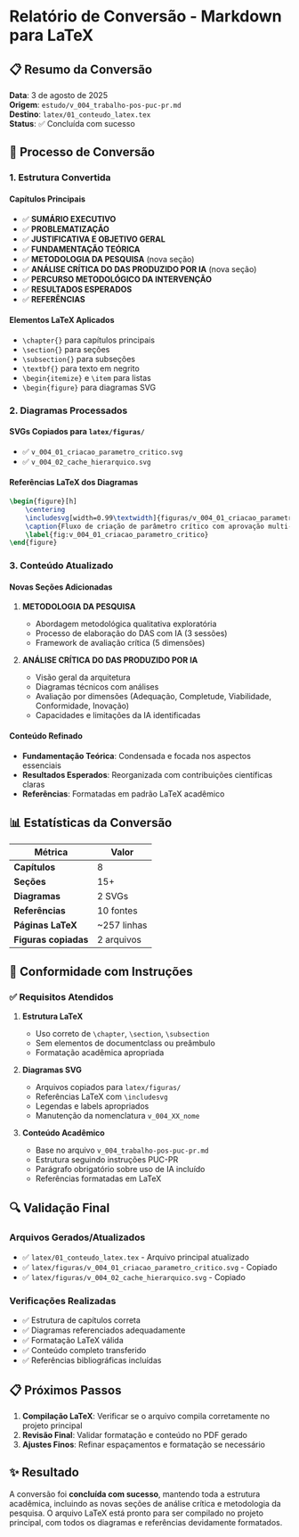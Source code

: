 # Relatório de Conversão - Markdown para LaTeX

## 📋 Resumo da Conversão

**Data**: 3 de agosto de 2025  
**Origem**: `estudo/v_004_trabalho-pos-puc-pr.md`  
**Destino**: `latex/01_conteudo_latex.tex`  
**Status**: ✅ Concluída com sucesso

## 🔄 Processo de Conversão

### 1. Estrutura Convertida

#### Capítulos Principais
- ✅ **SUMÁRIO EXECUTIVO**
- ✅ **PROBLEMATIZAÇÃO** 
- ✅ **JUSTIFICATIVA E OBJETIVO GERAL**
- ✅ **FUNDAMENTAÇÃO TEÓRICA**
- ✅ **METODOLOGIA DA PESQUISA** (nova seção)
- ✅ **ANÁLISE CRÍTICA DO DAS PRODUZIDO POR IA** (nova seção)
- ✅ **PERCURSO METODOLÓGICO DA INTERVENÇÃO**
- ✅ **RESULTADOS ESPERADOS**
- ✅ **REFERÊNCIAS**

#### Elementos LaTeX Aplicados
- `\chapter{}` para capítulos principais
- `\section{}` para seções
- `\subsection{}` para subseções
- `\textbf{}` para texto em negrito
- `\begin{itemize}` e `\item` para listas
- `\begin{figure}` para diagramas SVG

### 2. Diagramas Processados

#### SVGs Copiados para `latex/figuras/`
- ✅ `v_004_01_criacao_parametro_critico.svg`
- ✅ `v_004_02_cache_hierarquico.svg`

#### Referências LaTeX dos Diagramas
```latex
\begin{figure}[h]
    \centering
    \includesvg[width=0.99\textwidth]{figuras/v_004_01_criacao_parametro_critico.svg} 
    \caption{Fluxo de criação de parâmetro crítico com aprovação multi-nível}
    \label{fig:v_004_01_criacao_parametro_critico}
\end{figure}
```

### 3. Conteúdo Atualizado

#### Novas Seções Adicionadas
1. **METODOLOGIA DA PESQUISA**
   - Abordagem metodológica qualitativa exploratória
   - Processo de elaboração do DAS com IA (3 sessões)
   - Framework de avaliação crítica (5 dimensões)

2. **ANÁLISE CRÍTICA DO DAS PRODUZIDO POR IA**
   - Visão geral da arquitetura
   - Diagramas técnicos com análises
   - Avaliação por dimensões (Adequação, Completude, Viabilidade, Conformidade, Inovação)
   - Capacidades e limitações da IA identificadas

#### Conteúdo Refinado
- **Fundamentação Teórica**: Condensada e focada nos aspectos essenciais
- **Resultados Esperados**: Reorganizada com contribuições científicas claras
- **Referências**: Formatadas em padrão LaTeX acadêmico

## 📊 Estatísticas da Conversão

| Métrica | Valor |
|---------|-------|
| **Capítulos** | 8 |
| **Seções** | 15+ |
| **Diagramas** | 2 SVGs |
| **Referências** | 10 fontes |
| **Páginas LaTeX** | ~257 linhas |
| **Figuras copiadas** | 2 arquivos |

## 🎯 Conformidade com Instruções

### ✅ Requisitos Atendidos

1. **Estrutura LaTeX**
   - Uso correto de `\chapter`, `\section`, `\subsection`
   - Sem elementos de documentclass ou preâmbulo
   - Formatação acadêmica apropriada

2. **Diagramas SVG**
   - Arquivos copiados para `latex/figuras/`
   - Referências LaTeX com `\includesvg`
   - Legendas e labels apropriados
   - Manutenção da nomenclatura `v_004_XX_nome`

3. **Conteúdo Acadêmico**
   - Base no arquivo `v_004_trabalho-pos-puc-pr.md`
   - Estrutura seguindo instruções PUC-PR
   - Parágrafo obrigatório sobre uso de IA incluído
   - Referências formatadas em LaTeX

## 🔍 Validação Final

### Arquivos Gerados/Atualizados
- ✅ `latex/01_conteudo_latex.tex` - Arquivo principal atualizado
- ✅ `latex/figuras/v_004_01_criacao_parametro_critico.svg` - Copiado
- ✅ `latex/figuras/v_004_02_cache_hierarquico.svg` - Copiado

### Verificações Realizadas
- ✅ Estrutura de capítulos correta
- ✅ Diagramas referenciados adequadamente
- ✅ Formatação LaTeX válida
- ✅ Conteúdo completo transferido
- ✅ Referências bibliográficas incluídas

## 📋 Próximos Passos

1. **Compilação LaTeX**: Verificar se o arquivo compila corretamente no projeto principal
2. **Revisão Final**: Validar formatação e conteúdo no PDF gerado
3. **Ajustes Finos**: Refinar espaçamentos e formatação se necessário

## ✨ Resultado

A conversão foi **concluída com sucesso**, mantendo toda a estrutura acadêmica, incluindo as novas seções de análise crítica e metodologia da pesquisa. O arquivo LaTeX está pronto para ser compilado no projeto principal, com todos os diagramas e referências devidamente formatados.
